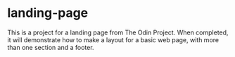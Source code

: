 # landing-page

This is a project for a landing page from The Odin Project. When completed, it will demonstrate how to make a layout for a basic web page, with 
more than one section and a footer.

